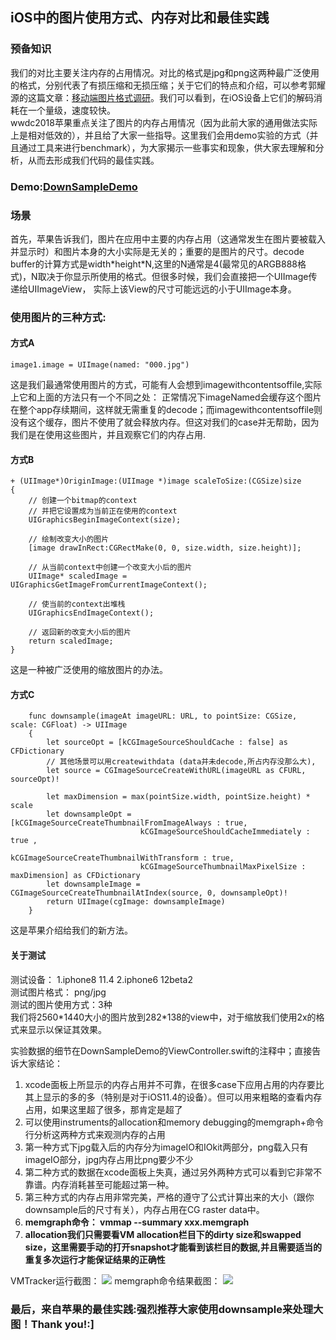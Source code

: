 ## iOS中的图片使用方式、内存对比和最佳实践

### 预备知识
我们的对比主要关注内存的占用情况。对比的格式是jpg和png这两种最广泛使用的格式，分别代表了有损压缩和无损压缩；关于它们的特点和介绍，可以参考郭耀源的这篇文章：[移动端图片格式调研](https://blog.ibireme.com/2015/11/02/mobile_image_benchmark/)。我们可以看到，在iOS设备上它们的解码消耗在一个量级，速度较快。   
wwdc2018苹果重点关注了图片的内存占用情况（因为此前大家的通用做法实际上是相对低效的），并且给了大家一些指导。这里我们会用demo实验的方式（并且通过工具来进行benchmark），为大家揭示一些事实和现象，供大家去理解和分析，从而去形成我们代码的最佳实践。
### Demo:[DownSampleDemo](https://github.com/dustturtle/DownSampleDemo)

### 场景
首先，苹果告诉我们，图片在应用中主要的内存占用（这通常发生在图片要被载入并显示时）和图片本身的大小实际是无关的；重要的是图片的尺寸。decode buffer的计算方式是width*height\*N,这里的N通常是4(最常见的ARGB888格式)，N取决于你显示所使用的格式。但很多时候，我们会直接把一个UIImage传递给UIImageView， 实际上该View的尺寸可能远远的小于UIImage本身。

### 使用图片的三种方式:

#### 方式A
```
image1.image = UIImage(named: "000.jpg")
```
这是我们最通常使用图片的方式，可能有人会想到imagewithcontentsoffile,实际上它和上面的方法只有一个不同之处： 正常情况下imageNamed会缓存这个图片在整个app存续期间，这样就无需重复的decode；而imagewithcontentsoffile则没有这个缓存，图片不使用了就会释放内存。但这对我们的case并无帮助，因为我们是在使用这些图片，并且观察它们的内存占用.  

#### 方式B

```
+ (UIImage*)OriginImage:(UIImage *)image scaleToSize:(CGSize)size
{
    // 创建一个bitmap的context
    // 并把它设置成为当前正在使用的context
    UIGraphicsBeginImageContext(size);
    
    // 绘制改变大小的图片
    [image drawInRect:CGRectMake(0, 0, size.width, size.height)];
    
    // 从当前context中创建一个改变大小后的图片
    UIImage* scaledImage = UIGraphicsGetImageFromCurrentImageContext();
    
    // 使当前的context出堆栈
    UIGraphicsEndImageContext();
    
    // 返回新的改变大小后的图片
    return scaledImage;
}
```
这是一种被广泛使用的缩放图片的办法。

#### 方式C
```
    func downsample(imageAt imageURL: URL, to pointSize: CGSize, scale: CGFloat) -> UIImage
    {
        let sourceOpt = [kCGImageSourceShouldCache : false] as CFDictionary
        // 其他场景可以用createwithdata (data并未decode,所占内存没那么大),
        let source = CGImageSourceCreateWithURL(imageURL as CFURL, sourceOpt)!
        
        let maxDimension = max(pointSize.width, pointSize.height) * scale
        let downsampleOpt = [kCGImageSourceCreateThumbnailFromImageAlways : true,
                             kCGImageSourceShouldCacheImmediately : true ,
                             kCGImageSourceCreateThumbnailWithTransform : true,
                             kCGImageSourceThumbnailMaxPixelSize : maxDimension] as CFDictionary
        let downsampleImage = CGImageSourceCreateThumbnailAtIndex(source, 0, downsampleOpt)!
        return UIImage(cgImage: downsampleImage)
    }
```
这是苹果介绍给我们的新方法。

#### 关于测试
测试设备： 1.iphone8 11.4  2.iphone6 12beta2  
测试图片格式： png/jpg  
测试的图片使用方式：3种  
我们将2560*1440大小的图片放到282\*138的view中，对于缩放我们使用2x的格式来显示以保证其效果。

实验数据的细节在DownSampleDemo的ViewController.swift的注释中；直接告诉大家结论：   
1. xcode面板上所显示的内存占用并不可靠，在很多case下应用占用的内存要比其上显示的多的多（特别是对于iOS11.4的设备）。但可以用来粗略的查看内存占用，如果这里超了很多，那肯定是超了  
2. 可以使用instruments的allocation和memory debugging的memgraph+命令行分析这两种方式来观测内存的占用   
3. 第一种方式下jpg载入后的内存分为imageIO和IOkit两部分，png载入只有imageIO部分，jpg内存占用比png要少不少  
4. 第二种方式的数据在xcode面板上失真，通过另外两种方式可以看到它非常不靠谱。内存消耗甚至可能超过第一种。  
5. 第三种方式的内存占用非常完美，严格的遵守了公式计算出来的大小（跟你downsample后的尺寸有关），内存占用在CG raster data中。    
6. **memgraph命令： vmmap --summary xxx.memgraph**  
7. **allocation我们只需要看VM allocation栏目下的dirty size和swapped size，这里需要手动的打开snapshot才能看到该栏目的数据,并且需要适当的重复多次运行才能保证结果的正确性**

VMTracker运行截图：
![](http://7xr2v8.com1.z0.glb.clouddn.com/vmtracker_dirtySize_564.png)
memgraph命令结果截图：
![](http://7xr2v8.com1.z0.glb.clouddn.com/memgraph_564.png)

### 最后，来自苹果的最佳实践:强烈推荐大家使用downsample来处理大图！Thank you!:]

